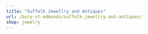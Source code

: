 ```yaml
---
title: "Suffolk Jewellry and Antiques"
url: /bury-st-edmunds/suffolk-jewellry-and-antiques/
shop: jewelry
---
```

